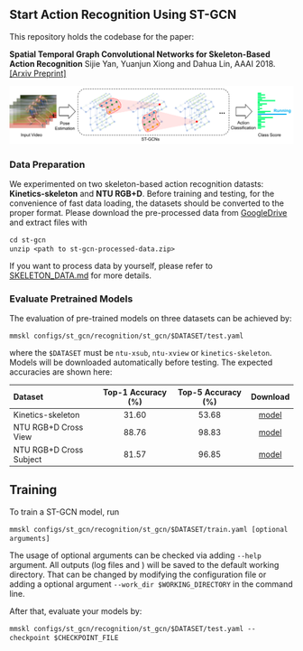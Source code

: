 ## Start Action Recognition Using ST-GCN

This repository holds the codebase for the paper:

**Spatial Temporal Graph Convolutional Networks for Skeleton-Based Action Recognition** Sijie Yan, Yuanjun Xiong and Dahua Lin, AAAI 2018. [[Arxiv Preprint]](https://arxiv.org/abs/1801.07455)

<div align="center">
    <img src="../demo/recognition/pipeline.png">
</div>


### Data Preparation

We experimented on two skeleton-based action recognition datasts: **Kinetics-skeleton** and **NTU RGB+D**.
Before training and testing, for the convenience of fast data loading,
the datasets should be converted to the proper format.
Please download the pre-processed data from
[GoogleDrive](https://drive.google.com/open?id=103NOL9YYZSW1hLoWmYnv5Fs8mK-Ij7qb)
and extract files with
```
cd st-gcn
unzip <path to st-gcn-processed-data.zip>
```

If you want to process data by yourself, please refer to [SKELETON_DATA.md](./SKELETON_DATA.md) for more details.

### Evaluate Pretrained Models

The evaluation of pre-trained models on three datasets can be achieved by:

``` shell
mmskl configs/st_gcn/recognition/st_gcn/$DATASET/test.yaml
```
where the `$DATASET` must be `ntu-xsub`, `ntu-xview` or `kinetics-skeleton`.
Models will be downloaded automatically before testing.
The expected accuracies are shown here:

| Dataset                 | Top-1 Accuracy (%) | Top-5 Accuracy (%) |                                                      Download                                                      |
|:------------------------|:------------------:|:------------------:|:------------------------------------------------------------------------------------------------------------------:|
| Kinetics-skeleton       |       31.60        |       53.68        | [model](https://open-mmlab.s3.ap-northeast-2.amazonaws.com/mmskeleton/models/st-gcn/st_gcn.kinetics-6fa43f73.pth)  |
| NTU RGB+D Cross View    |       88.76        |       98.83        | [model](https://open-mmlab.s3.ap-northeast-2.amazonaws.com/mmskeleton/models/st-gcn/st_gcn.ntu-xview-9ba67746.pth) |
| NTU RGB+D Cross Subject |       81.57        |       96.85        | [model](https://open-mmlab.s3.ap-northeast-2.amazonaws.com/mmskeleton/models/st-gcn/st_gcn.ntu-xsub-300b57d4.pth)  |


## Training

To train a ST-GCN model, run

``` shell
mmskl configs/st_gcn/recognition/st_gcn/$DATASET/train.yaml [optional arguments]
```

The usage of optional arguments can be checked via adding `--help` argument.
All outputs (log files and ) will be saved to the default working directory.
That can be changed by modifying the configuration file
or adding a optional argument `--work_dir $WORKING_DIRECTORY` in the command line.

After that, evaluate your models by:

``` shell
mmskl configs/st_gcn/recognition/st_gcn/$DATASET/test.yaml --checkpoint $CHECKPOINT_FILE
```
